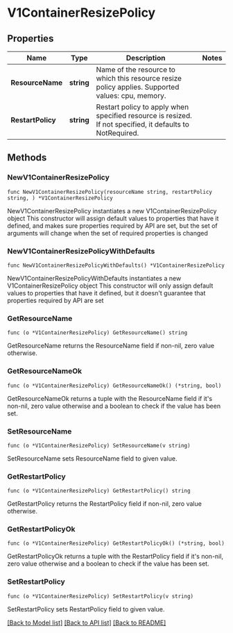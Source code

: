 # V1ContainerResizePolicy

## Properties

Name | Type | Description | Notes
------------ | ------------- | ------------- | -------------
**ResourceName** | **string** | Name of the resource to which this resource resize policy applies. Supported values: cpu, memory. | 
**RestartPolicy** | **string** | Restart policy to apply when specified resource is resized. If not specified, it defaults to NotRequired. | 

## Methods

### NewV1ContainerResizePolicy

`func NewV1ContainerResizePolicy(resourceName string, restartPolicy string, ) *V1ContainerResizePolicy`

NewV1ContainerResizePolicy instantiates a new V1ContainerResizePolicy object
This constructor will assign default values to properties that have it defined,
and makes sure properties required by API are set, but the set of arguments
will change when the set of required properties is changed

### NewV1ContainerResizePolicyWithDefaults

`func NewV1ContainerResizePolicyWithDefaults() *V1ContainerResizePolicy`

NewV1ContainerResizePolicyWithDefaults instantiates a new V1ContainerResizePolicy object
This constructor will only assign default values to properties that have it defined,
but it doesn't guarantee that properties required by API are set

### GetResourceName

`func (o *V1ContainerResizePolicy) GetResourceName() string`

GetResourceName returns the ResourceName field if non-nil, zero value otherwise.

### GetResourceNameOk

`func (o *V1ContainerResizePolicy) GetResourceNameOk() (*string, bool)`

GetResourceNameOk returns a tuple with the ResourceName field if it's non-nil, zero value otherwise
and a boolean to check if the value has been set.

### SetResourceName

`func (o *V1ContainerResizePolicy) SetResourceName(v string)`

SetResourceName sets ResourceName field to given value.


### GetRestartPolicy

`func (o *V1ContainerResizePolicy) GetRestartPolicy() string`

GetRestartPolicy returns the RestartPolicy field if non-nil, zero value otherwise.

### GetRestartPolicyOk

`func (o *V1ContainerResizePolicy) GetRestartPolicyOk() (*string, bool)`

GetRestartPolicyOk returns a tuple with the RestartPolicy field if it's non-nil, zero value otherwise
and a boolean to check if the value has been set.

### SetRestartPolicy

`func (o *V1ContainerResizePolicy) SetRestartPolicy(v string)`

SetRestartPolicy sets RestartPolicy field to given value.



[[Back to Model list]](../README.md#documentation-for-models) [[Back to API list]](../README.md#documentation-for-api-endpoints) [[Back to README]](../README.md)



